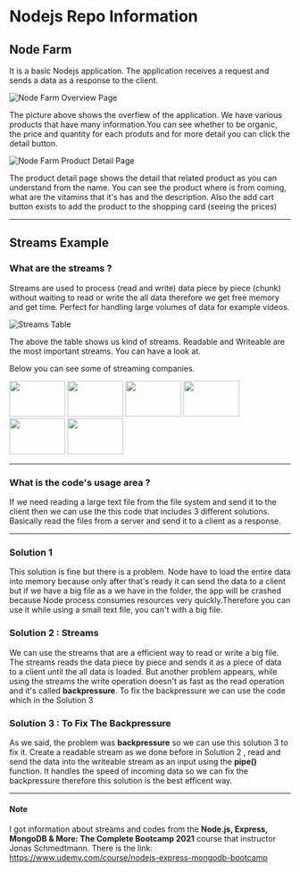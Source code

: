 # Nodejs Repo Information

## Node Farm
It is a basic Nodejs application. The application receives a request and sends a data as a response to the client.

![Node Farm Overview Page](https://i.hizliresim.com/RUWStx.png)

The picture above shows the overfiew of the application.  We have various products that have many information.You can see whether to be organic, the price and quantity for each produts and  for more detail you can click the detail button.

<div display ="block" margin="auto"> 
  
![Node Farm Product Detail Page](https://i.hizliresim.com/i4Txku.png)

The product detail page shows the detail that related product as you can understand from the name. You can see the product where is from coming, what are the vitamins that it's has and the description. Also the add cart button exists to add the product to the shopping card (seeing the prices)


_________________________________________________________________________________________________________________________________________________
## Streams Example
### What are the streams ? 
Streams are used to process (read and write) data piece by piece (chunk) without waiting to read or write the all data therefore we get free memory and get time. Perfect for  handling large volumes of data for example videos.

<style> 
  
  img {
    display : block
    margin : auto
  }

</style>

![Streams Table](https://i.hizliresim.com/U7pVBx.png)

The above the table shows us kind of streams. Readable and Writeable are the most important streams. You can have a look at.

Below you can see some of streaming companies.
<p display = "inline" >
<img src = "https://www.youtube.com/img/desktop/yt_1200.png"  width = 100 height = 64  />
<img src = "https://yt3.ggpht.com/ytc/AAUvwnjWyBS5c0NrKoO9_UvJaNdyioRIk8Q84t83rUy24w=s900-c-k-c0x00ffffff-no-rj" width = 100 height = 64 />
<img src = "https://variety.com/wp-content/uploads/2020/05/netflix-logo.png" width = 100 height = 64/>
<img src = "https://www.webtekno.com/images/editor/default/0001/78/b287ea98c84d103a9beb8496da4f9095f1f12e5b.png" width = 100 height = 64 />
<img src = "https://acorn.tv/wp-content/themes/rlje/plugins/rlje-theme-settings/themes/acorn/img/social-logo.png" width = 100 height = 64 />
<img src = "https://www.cordcuttersnews.com/wp-content/uploads/2019/09/Showtime_logo.jpg" width = 100 height = 64/>

_________________________________________________________________________________________________________________________________________________

### What is the code's usage area ? 
If we need reading a large text file from the file system and send it to the client then we can use the this code that includes 3 different solutions. Basically read the files from a server and send it to a client as a response.
_________________________________________________________________________________________________________________________________________________
### Solution 1 
This solution is fine but there is a problem. Node have to load the entire data into memory because only after that's ready it can send the data to a client but if we have a big file as a we have in the folder, the app will be crashed because Node process consumes resources very quickly.Therefore you can use it while using a small text file, you can't with a big file.
### Solution 2 : Streams
We can use the streams that are a efficient way to read or write a big file. The streams reads the data piece by piece and sends it as a piece of data  to a client until the all data is loaded. But another problem appears, while using the streams the write operation doesn't as fast as the read operation and it's called **backpressure**. To fix the backpressure we can use the code which in the Solution 3
### Solution 3 : To Fix The Backpressure
As we said, the problem was **backpressure** so we can use this solution 3 to fix it. Create a readable stream as we done before in Solution 2 , read and send the data into the writeable stream as an input using the **pipe()** function. It handles the speed of incoming data so we can fix the backpressure therefore this solution is the best efficent way.
_________________________________________________________________________________________________________________________________________________
#### Note 
I got information about streams and codes from the **Node.js, Express, MongoDB & More: The Complete Bootcamp 2021** course that instructor Jonas Schmedtmann.
There is the link: https://www.udemy.com/course/nodejs-express-mongodb-bootcamp
